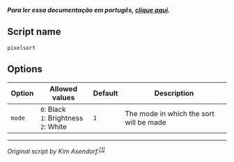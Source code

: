 ***Para ler essa documentação em portugês, [clique aqui](./README.md).***

## Script name

`pixelsort`

## Options

| Option | Allowed values | Default | Description |
|--------|---------|-------------|----------------|
| `mode` |  `0`: Black<br>`1`: Brightness<br>`2`: White | `1` | The mode in which the sort will be made
 



---
*Original script by Kim Asendorf.<sup>[[1]](https://github.com/kimasendorf/ASDFPixelSort)<sup>*